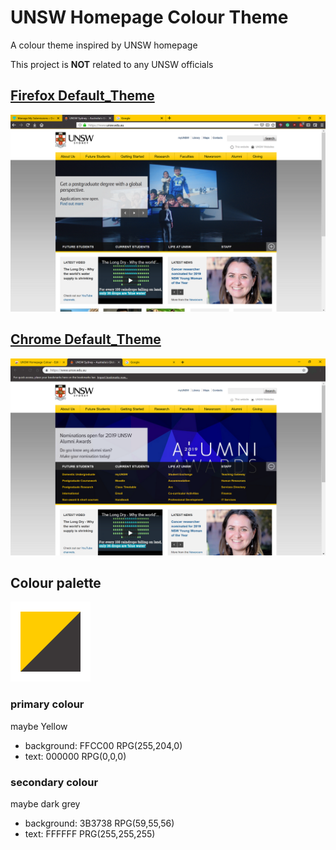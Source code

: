 # UNSW Homepage Colour Theme
A colour theme inspired by UNSW homepage

This project is **NOT** related to any UNSW officials

## [Firefox Default_Theme](https://addons.mozilla.org/en-US/firefox/addon/unsw-homepage-colour/)

![](./Firefox_Default_Theme/screenshot.png)

## [Chrome Default_Theme](https://chrome.google.com/webstore/detail/unsw-homepage-colour/ojlaccnnglpcdlmoijfldnoamfaioifc)

![](./Chrome_Default_Theme/screenshot.png)

## Colour palette

![](./Chrome_Default_Theme/icon.png)

### primary colour

maybe Yellow

- background: FFCC00 RPG(255,204,0)
- text: 000000 RPG(0,0,0)

### secondary colour

maybe dark grey

- background: 3B3738 RPG(59,55,56)
- text: FFFFFF PRG(255,255,255)
